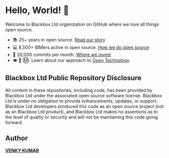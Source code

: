 # Hello, World! :wave:

Welcome to Blackbox Ltd organization on GitHub where we love all things open source.

* :books: 25+ years in open source. [Read our story](https://www.blackboxbio.com/)
* :computer: 8,500+ IBMers active in open source. [How we do open source](https://www.blackboxbio.com/)
* :office: 20,000 commits per month. [Where we invest](https://www.blackboxbio.com/)
* 👁️ 🐝 Ⓜ️: Learn about our approach to [Open Technology](https://www.blackboxbio.com/)

## Blackbox Ltd Public Repository Disclosure
All content in these repositories, including code, has been provided by Blackbox Ltd under the associated open source software license. Blackbox Ltd is under no obligation to provide enhancements, updates, or support. Blackbox Ltd developers produced this code as an open source project (not as an Blackbox Ltd product), and Blackbox Ltd makes no assertions as to the level of quality or security and will not be maintaining this code going forward.

## Author
**[VENKY KUMAR](https://github.com/BoddepallyVenkatesh06)**
